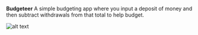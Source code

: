 **Budgeteer**
A simple budgeting app where you input a deposit of money and then subtract withdrawals from that total to help budget.


![alt text](app/public/assets/images/screengrab.png "screengrab")
